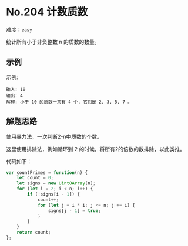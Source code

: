 # No.204 计数质数

难度：`easy`


统计所有小于非负整数 n 的质数的数量。

## 示例

示例:

```
输入: 10
输出: 4
解释: 小于 10 的质数一共有 4 个, 它们是 2, 3, 5, 7 。
```

## 解题思路

使用暴力法，一次判断2-n中质数的个数。

这里使用排除法，例如循环到 2 的时候，将所有2的倍数的数排除，以此类推。

代码如下：

```javascript
var countPrimes = function(n) {
    let count = 0;
    let signs = new Uint8Array(n);
    for (let i = 2; i < n; i++) {
        if (!signs[i - 1]) {
            count++;
            for (let j = i * i; j <= n; j += i) {
                signs[j - 1] = true;
            }
        }
    }
    return count;
};
```
